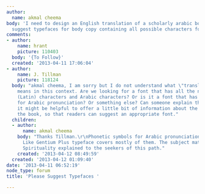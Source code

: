 ```yaml
---
author:
  name: akmal cheema
body: 'I need to design an English translation of a scholarly arabic book. Please
  suggest typefaces for body copy containing all possible characters for transliteration. '
comments:
- author:
    name: hrant
    picture: 110403
  body: '{To Follow}'
  created: '2013-04-11 17:06:04'
- author:
    name: J. Tillman
    picture: 118124
  body: "akmal cheema, I am sorry but I do not understand what \"transliteration\"
    means in this context. Are we looking for a font that has all the necessary English
    (Latin) characters and Arabic characters? Or is it a font that has phonetic symbols
    for Arabic pronunciation? Or something else? Can someone explain this to me?\r\n\r\nAlso,
    it might be helpful to offer a little bit of information about the subject of
    the book, so that readers can suggest an appropriate font."
  children:
  - author:
      name: akmal cheema
    body: "Thanks Tillman.\r\nPhonetic symbols for Arabic pronunciation is required.
      Like Gentium Plus typeface covers mostly of them. The subject matter is Islamic
      Spirituality explained to the seekers of this path."
    created: '2013-04-12 08:49:59'
  created: '2013-04-12 01:09:40'
date: '2013-04-11 06:52:19'
node_type: forum
title: 'Please Suggest Typefaces '

---
```

